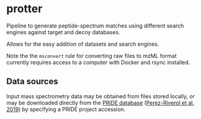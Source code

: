 # protter

Pipeline to generate peptide-spectrum matches using different search engines against target and decoy databases.

Allows for the easy addition of datasets and search engines.

Note the the `msconvert` rule for converting raw files to mzML format currently
requires access to a computer with Docker and rsync installed.

## Data sources

Input mass spectrometry data may be obtained from files stored locally,
or may be downloaded directly from the
[PRIDE database](https://www.ebi.ac.uk/pride/)
([Perez-Riverol et al. 2019](https://doi.org/10.1093/nar/gky1106))
by specifying a PRIDE project accession.
